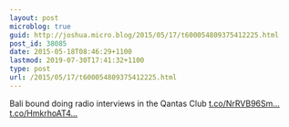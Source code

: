 ```yaml
---
layout: post
microblog: true
guid: http://joshua.micro.blog/2015/05/17/t600054809375412225.html
post_id: 38085
date: 2015-05-18T08:46:29+1100
lastmod: 2019-07-30T17:41:32+1100
type: post
url: /2015/05/17/t600054809375412225.html
---
```

Bali bound doing radio interviews in the Qantas Club [t.co/NrRVB96Sm...](http://t.co/NrRVB96Sm5) [t.co/HmkrhoAT4...](http://t.co/HmkrhoAT40)
